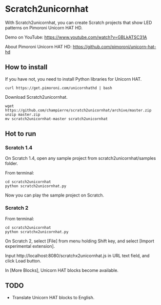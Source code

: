 # Scratch2unicornhat

With Scratch2unicornhat, you can create Scratch projects that show LED patterns on Pimoroni Unicorn HAT HD.

Demo on YouTube: https://www.youtube.com/watch?v=GBLkATSC31A

About Pimoroni Unicorn HAT HD: https://github.com/pimoroni/unicorn-hat-hd

## How to install

If you have not, you need to install Python libraries for Unicorn HAT.

```
curl https://get.pimoroni.com/unicornhathd | bash
```

Download Scratch2unicornhat.

```
wget https://github.com/champierre/scratch2unicornhat/archive/master.zip
unzip master.zip
mv scratch2unicornhat-master scratch2unicornhat
```

## Hot to run

### Scratch 1.4

On Scratch 1.4, open any sample project from scratch2unicornhat/samples folder.

From terminal:

```
cd scratch2unicornhat
python scratch2unicornhat.py
```

Now you can play the sample project on Scratch.

### Scratch 2

From terminal:

```
cd scratch2unicornhat
python scratchx2unicornhat.py
```

On Scratch 2, select [File] from menu holding Shift key, and select [Import experimental extension].

Input http://localhost:8080/scratchx2unicornhat.js in URL text field, and click Load button.

In [More Blocks], Unicorn HAT blocks become available.

## TODO

- Translate Unicorn HAT blocks to English.
